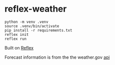 # reflex-weather

`python -m venv .venv`  
`source .venv/bin/activate`  
`pip install -r requirements.txt`  
`reflex init`  
`reflex run`  

Built on [Reflex](https://reflex.dev)

Forecast information is from the the weather.gov [api](https://www.weather.gov/documentation/services-web-api)
